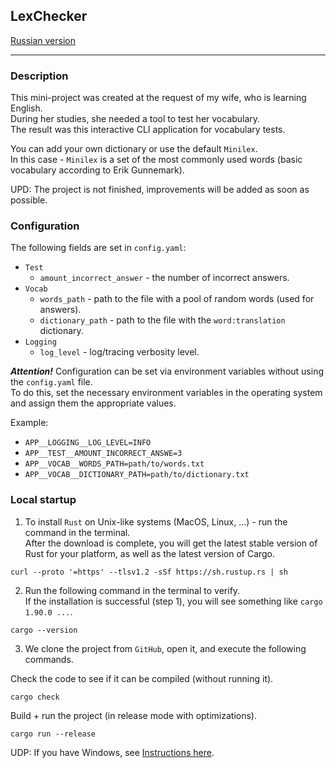 ## LexChecker

[Russian version](https://github.com/Ave-Sergeev/LexChecker/blob/main/README.ru.md)

---

### Description

This mini-project was created at the request of my wife, who is learning English.  
During her studies, she needed a tool to test her vocabulary.  
The result was this interactive CLI application for vocabulary tests.  

You can add your own dictionary or use the default `Minilex`.  
In this case - `Minilex` is a set of the most commonly used words (basic vocabulary according to Erik Gunnemark).

UPD: The project is not finished, improvements will be added as soon as possible.

### Configuration

The following fields are set in `config.yaml`:

- `Test`
  - `amount_incorrect_answer` - the number of incorrect answers.
- `Vocab`
  - `words_path` - path to the file with a pool of random words (used for answers).
  - `dictionary_path` - path to the file with the `word:translation` dictionary.
- `Logging`
  - `log_level` - log/tracing verbosity level.

***Attention!***
Configuration can be set via environment variables without using the `config.yaml` file.  
To do this, set the necessary environment variables in the operating system and assign them the appropriate values.

Example:
- `APP__LOGGING__LOG_LEVEL=INFO`
- `APP__TEST__AMOUNT_INCORRECT_ANSWE=3`
- `APP__VOCAB__WORDS_PATH=path/to/words.txt`
- `APP__VOCAB__DICTIONARY_PATH=path/to/dictionary.txt`


### Local startup

1) To install `Rust` on Unix-like systems (MacOS, Linux, ...) - run the command in the terminal.  
   After the download is complete, you will get the latest stable version of Rust for your platform, as well as the latest version of Cargo.

```shell
curl --proto '=https' --tlsv1.2 -sSf https://sh.rustup.rs | sh
```

2) Run the following command in the terminal to verify.   
   If the installation is successful (step 1), you will see something like `cargo 1.90.0 ...`.

```shell
cargo --version
```

3) We clone the project from `GitHub`, open it, and execute the following commands.

Check the code to see if it can be compiled (without running it).
```shell
cargo check
```

Build + run the project (in release mode with optimizations).
```shell
cargo run --release
```

UDP: If you have Windows, see [Instructions here](https://forge.rust-lang.org/infra/other-installation-methods.html).
